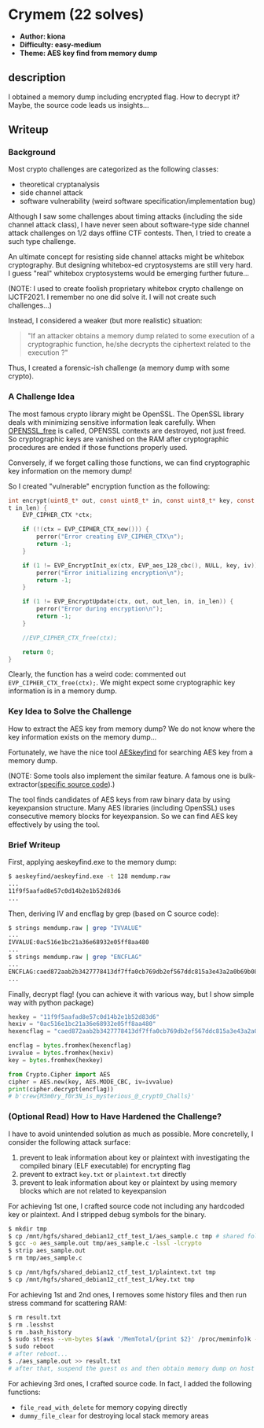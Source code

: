 # Crymem (22 solves)

- **Author: kiona**
- **Difficulty: easy-medium**
- **Theme: AES key find from memory dump**

## description

I obtained a memory dump including encrypted flag. How to decrypt it? Maybe, the source code leads us insights...

## Writeup

### Background

Most crypto challenges are categorized as the following classes:
- theoretical cryptanalysis
- side channel attack
- software vulnerability (weird software specification/implementation bug)

Although I saw some challenges about timing attacks (including the side channel attack class), I have never seen about software-type side channel attack challenges on 1/2 days offline CTF contests.
Then, I tried to create a such type challenge.

An ultimate concept for resisting side channel attacks might be whitebox cryptography.
But designing whitebox-ed cryptosystems are still very hard. I guess "real" whitebox cryptosystems would be emerging further future...

(NOTE: I used to create foolish proprietary whitebox crypto challenge on IJCTF2021. I remember no one did solve it. I will not create such challenges...)

Instead, I considered a weaker (but more realistic) situation:

> "If an attacker obtains a memory dump related to some execution of a cryptographic function, he/she decrypts the ciphertext related to the execution ?"

Thus, I created a forensic-ish challenge (a memory dump with some crypto).

### A Challenge Idea

The most famous crypto library might be OpenSSL.
The OpenSSL library deals with minimizing sensitive information leak carefully.
When [OPENSSL_free](https://www.openssl.org/docs/manmaster/man3/OPENSSL_cleanse.html) is called, OPENSSL contexts are destroyed, not just freed.
So cryptographic keys are vanished on the RAM after cryptographic procedures are ended if those functions properly used.

Conversely, if we forget calling those functions, we can find cryptographic key information on the memory dump!

So I created "vulnerable" encryption function as the following:

```C
int encrypt(uint8_t* out, const uint8_t* in, const uint8_t* key, const uint8_t* iv, int* out_len, in
t in_len) {
    EVP_CIPHER_CTX *ctx;

    if (!(ctx = EVP_CIPHER_CTX_new())) {
        perror("Error creating EVP_CIPHER_CTX\n");
        return -1;
    }

    if (1 != EVP_EncryptInit_ex(ctx, EVP_aes_128_cbc(), NULL, key, iv)) {
        perror("Error initializing encryption\n");
        return -1;
    }

    if (1 != EVP_EncryptUpdate(ctx, out, out_len, in, in_len)) {
        perror("Error during encryption\n");
        return -1;
    }

    //EVP_CIPHER_CTX_free(ctx);

    return 0;
}
```
Clearly, the function has a weird code: commented out `EVP_CIPHER_CTX_free(ctx);`.
We might expect some cryptographic key information is in a memory dump.

### Key Idea to Solve the Challenge

How to extract the AES key from memory dump?
We do not know where the key information exists on the memory dump...

Fortunately, we have the nice tool [AESkeyfind](https://github.com/makomk/aeskeyfind) for searching AES key from a memory dump.

(NOTE: Some tools also implement the similar feature. A famous one is bulk-extractor([specific source code](https://github.com/simsong/bulk_extractor/blob/main/src/scan_aes.cpp#L406)).)

The tool finds candidates of AES keys from raw binary data by using keyexpansion structure.
Many AES libraries (including OpenSSL) uses consecutive memory blocks for keyexpansion.
So we can find AES key effectively by using the tool.

### Brief Writeup

First, applying aeskeyfind.exe to the memory dump:
```bash
$ aeskeyfind/aeskeyfind.exe -t 128 memdump.raw
...
11f9f5aafad8e57c0d14b2e1b52d83d6
...
```

Then, deriving IV and encflag by grep (based on C source code):
```bash
$ strings memdump.raw | grep "IVVALUE"
...
IVVALUE:0ac516e1bc21a36e68932e05ff8aa480
...
$ strings memdump.raw | grep "ENCFLAG"
...
ENCFLAG:caed872aab2b3427778413df7ffa0cb769db2ef567ddc815a3e43a2a0b69b0899a504b198720197c93b897f45313d469
...
```

Finally, decrypt flag! (you can achieve it with various way, but I show simple way with python package)
```python
hexkey = "11f9f5aafad8e57c0d14b2e1b52d83d6"
hexiv = "0ac516e1bc21a36e68932e05ff8aa480"
hexencflag = "caed872aab2b3427778413df7ffa0cb769db2ef567ddc815a3e43a2a0b69b0899a504b198720197c93b897f45313d469"

encflag = bytes.fromhex(hexencflag)
ivvalue = bytes.fromhex(hexiv)
key = bytes.fromhex(hexkey)

from Crypto.Cipher import AES
cipher = AES.new(key, AES.MODE_CBC, iv=ivvalue)
print(cipher.decrypt(encflag))
# b'crew{M3m0ry_f0r3N_is_mysterious_@_crypt0_Challs}'
```

### (Optional Read) How to Have Hardened the Challenge?

I have to avoid unintended solution as much as possible.
More concretelly, I consider the following attack surface:

1. prevent to leak information about key or plaintext with investigating the compiled binary (ELF executable) for encrypting flag
2. prevent to extract `key.txt` or `plaintext.txt` directly
3. prevent to leak information about key or plaintext by using memory blocks which are not related to keyexpansion

For achieving 1st one, I crafted source code not including any hardcoded key or plaintext. And I stripped debug symbols for the binary.

```bash
$ mkdir tmp
$ cp /mnt/hgfs/shared_debian12_ctf_test_1/aes_sample.c tmp # shared folder from host os (using vmware guest os)
$ gcc -o aes_sample.out tmp/aes_sample.c -lssl -lcrypto
$ strip aes_sample.out
$ rm tmp/aes_sample.c

$ cp /mnt/hgfs/shared_debian12_ctf_test_1/plaintext.txt tmp
$ cp /mnt/hgfs/shared_debian12_ctf_test_1/key.txt tmp
```

For achieving 1st and 2nd ones, I removes some history files and then run stress command for scattering RAM:

```bash
$ rm result.txt
$ rm .lesshst
$ rm .bash_history
$ sudo stress --vm-bytes $(awk '/MemTotal/{print $2}' /proc/meminfo)k --vm-keep -m 1 # about 1min
$ sudo reboot
# after reboot...
$ ./aes_sample.out >> result.txt
# after that, suspend the guest os and then obtain memory dump on host os
```

For achieving 3rd ones, I crafted source code. In fact, I added the following functions:

-  `file_read_with_delete` for memory copying directly
- `dummy_file_clear` for destroying local stack memory areas
